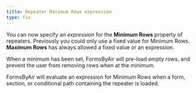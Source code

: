 ```yaml
---
title: Repeater Minimum Rows expression
type: fix
---
```


You can now specify an *expression* for the **Minimum Rows** property of repeaters. Previously you could only use a fixed value for Minimum Rows. **Maximum Rows** has always allowed a fixed value or an expression.

When a minimum has been set, FormsByAir will pre-load empty rows, and prevent the user from removing rows when at the minimum.

FormsByAir will evaluate an expression for Minimum Rows when a form, section, or conditional path containing the repeater is loaded.